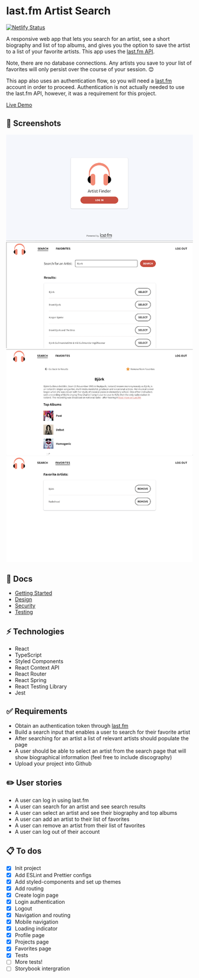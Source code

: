 # last.fm Artist Search

[![Netlify Status](https://api.netlify.com/api/v1/badges/c26f72ae-b690-4947-b7d5-6821e661b408/deploy-status)](https://app.netlify.com/sites/last-fm-artist-search/deploys)

A responsive web app that lets you search for an artist, see a short biography and list of top albums, and gives you the option to save the artist to a list of your favorite artists. This app uses the [last.fm API](https://www.last.fm/api).

Note, there are no database connections. Any artists you save to your list of favorites will only persist over the course of your session. 😊

This app also uses an authentication flow, so you will need a [last.fm](https://www.last.fm/) account in order to proceed. Authentication is not actually needed to use the last.fm API, however, it was a requirement for this project.

[Live Demo](https://last-fm-artist-search.netlify.app/)

## 📸 Screenshots

<img src="./docs/01-login.png" alt="Artist Finder Log In" />

<img src="./docs/02-search.png" alt="Artist Finder Search" />

<img src="./docs/03-artist-info.png" alt="Artist Finder Artist Info" />

<img src="./docs/04-favorites.png" alt="Artist Finder Favorites" />

## 📄 Docs

-   [Getting Started](./docs/setup/SETUP.md)
-   [Design](./docs/design/DESIGN.md)
-   [Security](./docs/security/SECURITY.md)
-   [Testing](./docs/testing/TESTING.md)

## ⚡️ Technologies

-   React
-   TypeScript
-   Styled Components
-   React Context API
-   React Router
-   React Spring
-   React Testing Library
-   Jest

## ✅ Requirements

-   Obtain an authentication token through [last.fm](https://www.last.fm/)
-   Build a search input that enables a user to search for their favorite artist
-   After searching for an artist a list of relevant artists should populate the page
-   A user should be able to select an artist from the search page that will show biographical information (feel free to include discography)
-   Upload your project into Github

## ✏️ User stories

-   A user can log in using last.fm
-   A user can search for an artist and see search results
-   A user can select an artist and see their biography and top albums
-   A user can add an artist to their list of favorites
-   A user can remove an artist from their list of favorites
-   A user can log out of their account

## 📋 To dos

-   [x] Init project
-   [x] Add ESLint and Prettier configs
-   [x] Add styled-components and set up themes
-   [x] Add routing
-   [x] Create login page
-   [x] Login authentication
-   [x] Logout
-   [x] Navigation and routing
-   [x] Mobile navigation
-   [x] Loading indicator
-   [x] Profile page
-   [x] Projects page
-   [x] Favorites page
-   [x] Tests
-   [ ] More tests!
-   [ ] Storybook intergration
